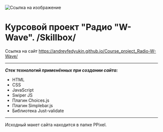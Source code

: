 ![Ссылка на изображение](https://andreyfedyukin.github.io/Course_project_Radio-W-Wave/img/logo.png)

# Курсовой проект "Радио "W-Wave". /Skillbox/

Ссылка на сайт https://andreyfedyukin.github.io/Course_project_Radio-W-Wave/

---

**_Стек технологий применённых при создании сайта:_**

- HTML
- CSS
- JavaScript
- Swiper JS
- Плагин Choices.js
- Плагин Simplebar.js
- Библиотека Just-validate

---

Исходный макет сайта находится в папке PPixel.
